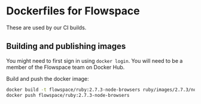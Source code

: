 # Dockerfiles for Flowspace

These are used by our CI builds.

## Building and publishing images

You might need to first sign in using `docker login`.
You will need to be a member of the Flowspace team on Docker Hub.

Build and push the docker image:

```sh
docker build -t flowspace/ruby:2.7.3-node-browsers ruby/images/2.7.3/node-browsers
docker push flowspace/ruby:2.7.3-node-browsers
```
